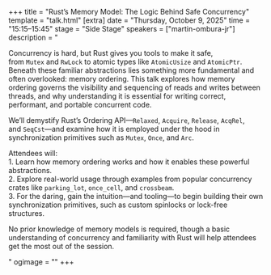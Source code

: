 +++
title = "Rust’s Memory Model: The Logic Behind Safe Concurrency"
template = "talk.html"
[extra]
  date = "Thursday, October 9, 2025"
  time = "15:15–15:45"
  stage = "Side Stage"
  speakers = ["martin-ombura-jr"]
  description = "<p>Concurrency is hard, but Rust gives you tools to make it safe, from <code>Mutex</code> and <code>RwLock</code> to atomic types like <code>AtomicUsize</code> and <code>AtomicPtr</code>. Beneath these familiar abstractions lies something more fundamental and often overlooked: memory ordering. This talk explores how memory ordering governs the visibility and sequencing of reads and writes between threads, and why understanding it is essential for writing correct, performant, and portable concurrent code.</p><p>We’ll demystify Rust’s Ordering API—<code>Relaxed</code>, <code>Acquire</code>, <code>Release</code>, <code>AcqRel</code>, and <code>SeqCst</code>—and examine how it is employed under the hood in synchronization primitives such as <code>Mutex</code>, <code>Once</code>, and <code>Arc</code>.</p><p>Attendees will:<br/>1. Learn how memory ordering works and how it enables these powerful abstractions.<br/>2. Explore real-world usage through examples from popular concurrency crates like <code>parking_lot</code>, <code>once_cell</code>, and <code>crossbeam</code>.</br>3. For the daring, gain the intuition—and tooling—to begin building their own synchronization primitives, such as custom spinlocks or lock-free structures.</p><p>No prior knowledge of memory models is required, though a basic understanding of concurrency and familiarity with Rust will help attendees get the most out of the session.</p>"
  ogimage = ""
+++
